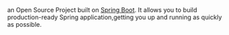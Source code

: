 an Open Source Project built on <a href="https://spring.io/spring-boot" title="Spring Boot">Spring Boot</a>.
It allows you to build production-ready Spring application,getting you up and running as quickly as possible.
